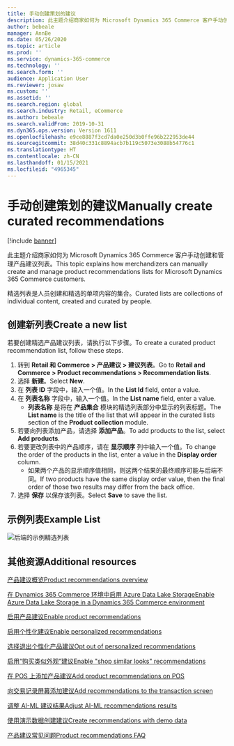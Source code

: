 ```yaml
---
title: 手动创建策划的建议
description: 此主题介绍商家如何为 Microsoft Dynamics 365 Commerce 客户手动创建和管理产品列表。
author: bebeale
manager: AnnBe
ms.date: 05/26/2020
ms.topic: article
ms.prod: ''
ms.service: dynamics-365-commerce
ms.technology: ''
ms.search.form: ''
audience: Application User
ms.reviewer: josaw
ms.custom: ''
ms.assetid: ''
ms.search.region: global
ms.search.industry: Retail, eCommerce
ms.author: bebeale
ms.search.validFrom: 2019-10-31
ms.dyn365.ops.version: Version 1611
ms.openlocfilehash: e9ce8887f3cd7da0e250d3b0ffe96b222953de44
ms.sourcegitcommit: 38d40c331c8894acb7b119c5073e3088b54776c1
ms.translationtype: HT
ms.contentlocale: zh-CN
ms.lasthandoff: 01/15/2021
ms.locfileid: "4965345"
---
```

# <a name="manually-create-curated-recommendations"></a><span data-ttu-id="acba3-103">手动创建策划的建议</span><span class="sxs-lookup"><span data-stu-id="acba3-103">Manually create curated recommendations</span></span>

[!include [banner](includes/banner.md)]

<span data-ttu-id="acba3-104">此主题介绍商家如何为 Microsoft Dynamics 365 Commerce 客户手动创建和管理产品建议列表。</span><span class="sxs-lookup"><span data-stu-id="acba3-104">This topic explains how merchandizers can manually create and manage product recommendations lists for Microsoft Dynamics 365 Commerce customers.</span></span>

<span data-ttu-id="acba3-105">精选列表是人员创建和精选的单项内容的集合。</span><span class="sxs-lookup"><span data-stu-id="acba3-105">Curated lists are collections of individual content, created and curated by people.</span></span>  

## <a name="create-a-new-list"></a><span data-ttu-id="acba3-106">创建新列表</span><span class="sxs-lookup"><span data-stu-id="acba3-106">Create a new list</span></span>

<span data-ttu-id="acba3-107">若要创建精选产品建议列表，请执行以下步骤。</span><span class="sxs-lookup"><span data-stu-id="acba3-107">To create a curated product recommendation list, follow these steps.</span></span>

1. <span data-ttu-id="acba3-108">转到 **Retail 和 Commerce &gt; 产品建议 &gt; 建议列表**。</span><span class="sxs-lookup"><span data-stu-id="acba3-108">Go to **Retail and Commerce &gt; Product recommendations &gt; Recommendation lists**.</span></span>
1. <span data-ttu-id="acba3-109">选择 **新建**。</span><span class="sxs-lookup"><span data-stu-id="acba3-109">Select **New**.</span></span>
1. <span data-ttu-id="acba3-110">在 **列表 ID** 字段中，输入一个值。</span><span class="sxs-lookup"><span data-stu-id="acba3-110">In the **List Id** field, enter a value.</span></span>
1. <span data-ttu-id="acba3-111">在 **列表名称** 字段中，输入一个值。</span><span class="sxs-lookup"><span data-stu-id="acba3-111">In the **List name** field, enter a value.</span></span>
    - <span data-ttu-id="acba3-112">**列表名称** 是将在 **产品集合** 模块的精选列表部分中显示的列表标题。</span><span class="sxs-lookup"><span data-stu-id="acba3-112">The **List name** is the title of the list that will appear in the curated lists section of the **Product collection** module.</span></span>
1. <span data-ttu-id="acba3-113">若要向列表添加产品，请选择 **添加产品**。</span><span class="sxs-lookup"><span data-stu-id="acba3-113">To add products to the list, select **Add products**.</span></span>
1. <span data-ttu-id="acba3-114">若要更改列表中的产品顺序，请在 **显示顺序** 列中输入一个值。</span><span class="sxs-lookup"><span data-stu-id="acba3-114">To change the order of the products in the list, enter a value in the **Display order** column.</span></span>
    - <span data-ttu-id="acba3-115">如果两个产品的显示顺序值相同，则这两个结果的最终顺序可能与后端不同。</span><span class="sxs-lookup"><span data-stu-id="acba3-115">If two products have the same display order value, then the final order of those two results may differ from the back office.</span></span>
1. <span data-ttu-id="acba3-116">选择 **保存** 以保存该列表。</span><span class="sxs-lookup"><span data-stu-id="acba3-116">Select **Save** to save the list.</span></span>

## <a name="example-list"></a><span data-ttu-id="acba3-117">示例列表</span><span class="sxs-lookup"><span data-stu-id="acba3-117">Example List</span></span>

![后端的示例精选列表](./media/examplecuratedrecolist.png)

## <a name="additional-resources"></a><span data-ttu-id="acba3-119">其他资源</span><span class="sxs-lookup"><span data-stu-id="acba3-119">Additional resources</span></span>

[<span data-ttu-id="acba3-120">产品建议概览</span><span class="sxs-lookup"><span data-stu-id="acba3-120">Product recommendations overview</span></span>](product-recommendations.md)

[<span data-ttu-id="acba3-121">在 Dynamics 365 Commerce 环境中启用 Azure Data Lake Storage</span><span class="sxs-lookup"><span data-stu-id="acba3-121">Enable Azure Data Lake Storage in a Dynamics 365 Commerce environment</span></span>](enable-adls-environment.md)

[<span data-ttu-id="acba3-122">启用产品建议</span><span class="sxs-lookup"><span data-stu-id="acba3-122">Enable product recommendations</span></span>](enable-product-recommendations.md)

[<span data-ttu-id="acba3-123">启用个性化建议</span><span class="sxs-lookup"><span data-stu-id="acba3-123">Enable personalized recommendations</span></span>](personalized-recommendations.md)

[<span data-ttu-id="acba3-124">选择退出个性化产品建议</span><span class="sxs-lookup"><span data-stu-id="acba3-124">Opt out of personalized recommendations</span></span>](personalization-gdpr.md)

[<span data-ttu-id="acba3-125">启用“购买类似外观”建议</span><span class="sxs-lookup"><span data-stu-id="acba3-125">Enable "shop similar looks" recommendations</span></span>](shop-similar-looks.md)

[<span data-ttu-id="acba3-126">在 POS 上添加产品建议</span><span class="sxs-lookup"><span data-stu-id="acba3-126">Add product recommendations on POS</span></span>](product.md)

[<span data-ttu-id="acba3-127">向交易记录屏幕添加建议</span><span class="sxs-lookup"><span data-stu-id="acba3-127">Add recommendations to the transaction screen</span></span>](add-recommendations-control-pos-screen.md)

[<span data-ttu-id="acba3-128">调整 AI-ML 建议结果</span><span class="sxs-lookup"><span data-stu-id="acba3-128">Adjust AI-ML recommendations results</span></span>](modify-product-recommendation-results.md)

[<span data-ttu-id="acba3-129">使用演示数据创建建议</span><span class="sxs-lookup"><span data-stu-id="acba3-129">Create recommendations with demo data</span></span>](product-recommendations-demo-data.md)

[<span data-ttu-id="acba3-130">产品建议常见问题</span><span class="sxs-lookup"><span data-stu-id="acba3-130">Product recommendations FAQ</span></span>](faq-recommendations.md)

